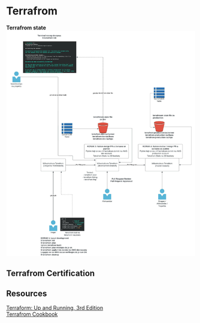 # Terrafrom 

**Terrafrom state**
![Terrafrom state file](/images/graphics/terrafrom-state-file.jpeg)


## Terrafrom Certification

## Resources
[Terraform: Up and Running, 3rd Edition](https://learning.oreilly.com/library/view/terraform-up-and/9781098116736/)  
[Terrafrom Cookbook](https://learning.oreilly.com/library/view/terraform-cookbook/9781098108458/)
